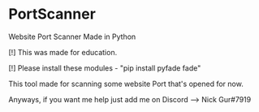 # PortScanner
Website Port Scanner Made in Python

[!] This was made for education.

[!] Please install these modules
    - "pip install pyfade fade"
    
This tool made for scanning some website Port that's opened for now.

Anyways, if you want me help just add me on Discord --> Nick Gur#7919
